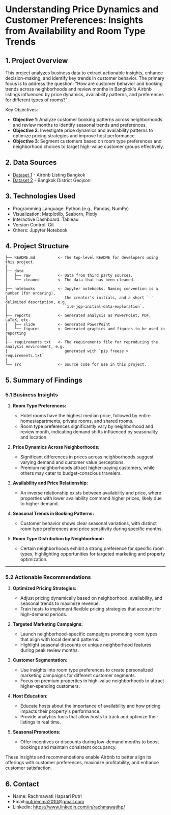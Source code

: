 <h1> Understanding Price Dynamics and Customer Preferences: Insights from Availability and Room Type Trends </h1>

## 1. Project Overview
This project analyzes business data to extract actionable insights, enhance decision-making, and identify key trends in customer behavior. The primary focus is to address the question: "How are customer behavior and booking trends across neighborhoods and review months in Bangkok's Airbnb listings influenced by price dynamics, availability patterns, and preferences for different types of rooms?"

Key Objectives:
- **Objective 1**: Analyze customer booking patterns across neighborhoods and review months to identify seasonal trends and preferences.  
- **Objective 2**: Investigate price dynamics and availability patterns to optimize pricing strategies and improve host performance.  
- **Objective 3**: Segment customers based on room type preferences and neighborhood choices to target high-value customer groups effectively.  

## 2. Data Sources
- [Dataset 1](https://drive.google.com/drive/folders/1A_KBMRFTS5Mthpp46nulso679ML4ZwTF) - Airbnb Listing Bangkok
- [Dataset 2](https://drive.google.com/file/d/1wBWtQIVHSCiVFhDAZCka-FQYTvhdfWKt/view?usp=drive_link) - Bangkok District Geojson

## 3. Technologies Used
- Programming Language: Python (e.g., Pandas, NumPy)
- Visualization: Matplotlib, Seaborn, Plotly
- Interactive Dashboard: Tableau
- Version Control: Git
- Others: Jupyter Notebook

## 4. Project Structure

```
├── README.md          <- The top-level README for developers using this project.
|
├── data
│   ├── raw            <- Data from third party sources.
│   └── cleaned        <- The data that has been cleaned.
│
├── notebooks          <- Jupyter notebooks. Naming convention is a number (for ordering),
│                         the creator's initials, and a short `-` delimited description, e.g.
│                         `1.0-jqp-initial-data-exploration`.
│
├── reports            <- Generated analysis as PowerPoint, PDF, LaTeX, etc.
|   ├── slide          <- Generated PowerPoint
│   └── figures        <- Generated graphics and figures to be used in reporting
│
├── requirements.txt   <- The requirements file for reproducing the analysis environment, e.g.
│                         generated with `pip freeze > requirements.txt`
│
└── src                <- Source code for use in this project.

```

## 5. Summary of Findings

### **5.1 Business Insights**
1. **Room Type Preferences:**  
   - Hotel rooms have the highest median price, followed by entire homes/apartments, private rooms, and shared rooms.  
   - Room type preferences significantly vary by neighborhood and review month, indicating demand shifts influenced by seasonality and location.  

2. **Price Dynamics Across Neighborhoods:**  
   - Significant differences in prices across neighborhoods suggest varying demand and customer value perceptions.  
   - Premium neighborhoods attract higher-paying customers, while others may cater to budget-conscious travelers.  

3. **Availability and Price Relationship:**  
   - An inverse relationship exists between availability and price, where properties with lower availability command higher prices, likely due to higher demand.  

4. **Seasonal Trends in Booking Patterns:**  
   - Customer behavior shows clear seasonal variations, with distinct room type preferences and price sensitivity during specific months.  

5. **Room Type Distribution by Neighborhood:**  
   - Certain neighborhoods exhibit a strong preference for specific room types, highlighting opportunities for targeted marketing and property optimization.  

---

### **5.2 Actionable Recommendations**
1. **Optimized Pricing Strategies:**  
   - Adjust pricing dynamically based on neighborhood, availability, and seasonal trends to maximize revenue.  
   - Train hosts to implement flexible pricing strategies that account for high-demand periods.  

2. **Targeted Marketing Campaigns:**  
   - Launch neighborhood-specific campaigns promoting room types that align with local demand patterns.  
   - Highlight seasonal discounts or unique neighborhood features during peak review months.  

3. **Customer Segmentation:**  
   - Use insights into room type preferences to create personalized marketing campaigns for different customer segments.  
   - Focus on premium properties in high-value neighborhoods to attract higher-spending customers.  

4. **Host Education:**  
   - Educate hosts about the importance of availability and how pricing impacts their property's performance.  
   - Provide analytics tools that allow hosts to track and optimize their listings in real time.  

5. **Seasonal Promotions:**  
   - Offer incentives or discounts during low-demand months to boost bookings and maintain consistent occupancy.  

These insights and recommendations enable Airbnb to better align its offerings with customer preferences, maximize profitability, and enhance customer satisfaction.

## 6. Contact
- Name: Rachmawati Hapsari Putri
- Email:putriemma2010@gmail.com
- Linkedin: https://www.linkedin.com/in/rachmawatihp/
